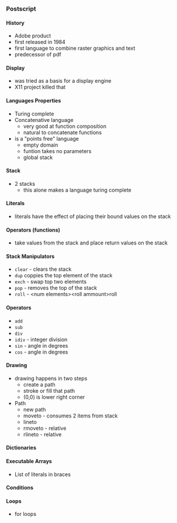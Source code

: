 ### Postscript

#### History
* Adobe product
* first released in 1984
* first language to combine raster graphics and text
* predecessor of pdf

#### Display
* was tried as a basis for a display engine
* X11 project killed that

#### Languages Properties
* Turing complete
* Concatenative language
  * very good at function composition
  * natural to concatenate functions
* is a "points free" language
  * empty domain
  * funtion takes no parameters
  * global stack

#### Stack
* 2 stacks
  * this alone makes a language turing complete

#### Literals
* literals have the effect of placing their bound values on the stack

#### Operators (functions)
* take values from the stack and place return values on the stack

#### Stack Manipulators
* `clear` - clears the stack
* `dup` coppies the top element of the stack
* `exch` - swap top two elements
* `pop` - removes the top of the stack
* `roll` - \<num elements>\<roll ammount>roll

#### Operators
* `add`
* `sub`
* `div`
* `idiv` - integer division
* `sin` - angle in degrees
* `cos` - angle in degrees

#### Drawing
* drawing happens in two steps
  * create a path
  * stroke or fill that path
  * (0,0) is lower right corner
* Path
  * new path
  * moveto - consumes 2 items from stack
  * lineto 
  * rmoveto - relative
  * rlineto - relative

#### Dictionaries

#### Executable Arrays
* List of literals in braces

#### Conditions

#### Loops
* for loops
